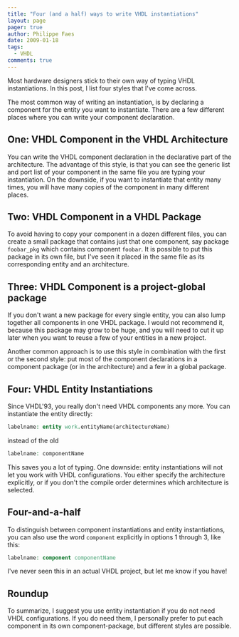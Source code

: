 ```yaml
---
title: "Four (and a half) ways to write VHDL instantiations"
layout: page 
pager: true
author: Philippe Faes
date: 2009-01-18
tags: 
  - VHDL
comments: true
---
```


Most hardware designers stick to their own way of typing VHDL instantiations. In this post, I list four styles that I've come across.

The most common way of writing an instantiation, is by declaring a component for the entity you want to instantiate. There are a few different places where you can write your component declaration.

## One: VHDL Component in the VHDL Architecture

You can write the VHDL component declaration in the declarative part of the architecture. The advantage of this style, is that you can see the generic list and port list of your component in the same file you are typing your instantiation. On the downside, if you want to instantiate that entity many times, you will have many copies of the component in many different places.

## Two: VHDL Component in a VHDL Package
To avoid having to copy your component in a dozen different files, you can create a small package that contains just that one component, say package `foobar_pkg` which contains component `foobar`. It is possible to put this package in its own file, but I've seen it placed in the same file as its corresponding entity and an architecture.

## Three: VHDL Component is a project-global package

If you don't want a new package for every single entity, you can also lump together all components in one VHDL package. I would not recommend it, because this package may grow to be huge, and you will need to cut it up later when you want to reuse a few of your entities in a new project.

Another common approach is to use this style in combination with the first or the second style: put most of the component declarations in a component package (or in the architecture) and a few in a global package.

## Four: VHDL Entity Instantiations

Since VHDL'93, you really don't need VHDL components any more. You can instantiate the entity directly:
```vhdl
labelname: entity work.entityName(architectureName)
```
instead of the old
```vhdl
labelname: componentName
```

This saves you a lot of typing. One downside: entity instantiations will not let you work with VHDL configurations. You either specify the architecture explicitly, or if you don't the compile order determines which architecture is selected.

## Four-and-a-half

To distinguish between component instantiations and entity instantiations, you can also use the word `component` explicitly in options 1 through 3, like this:
```vhdl
labelname: component componentName
```
I've never seen this in an actual VHDL project, but let me know if you have!

## Roundup

To summarize, I suggest you use entity instantiation if you do not need VHDL configurations. If you do need them, I personally prefer to put each component in its own component-package, but different styles are possible.
